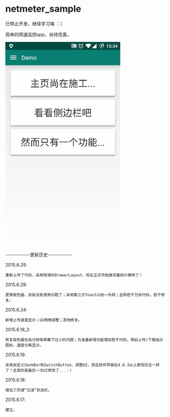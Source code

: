 # netmeter_sample

已停止开发，继续学习咯 ：）


简单的网速监控app，尚待完善。


![image](https://github.com/Fromnowon/netmeter_sample/raw/master/GIF_20150629_153713.gif)



------------更新历史------------

2015.6.29:


    重新上传了代码，采用侧滑的DrawerLayout，现在正式开始做流量统计模块了！



2015.6.28:


    更换取色器，目前没有使用问题了；采用第三方Toast以统一外观；去除若干冗余代码，若干修复。


2015.6.24:


    新增上传速度显示；UI稍微调整；其他修复。


2015.6.19_2:


    修复取色器在高分辨率屏幕下过小的问题；为准备新增功能增加若干代码，例如上传/下载指示图标，速度分离显示。


2015.6.19:


    采用自定义SeekBar和SwitchButton、调整UI，现在软件界面在4.0.3以上表现完全一样了！这真的是最后一次UI修改了...：）


2015.6.18:


    增加了所谓“沉浸”状态栏。

2015.6.17:


    建立。
